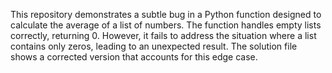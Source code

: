 This repository demonstrates a subtle bug in a Python function designed to calculate the average of a list of numbers. The function handles empty lists correctly, returning 0. However, it fails to address the situation where a list contains only zeros, leading to an unexpected result.  The solution file shows a corrected version that accounts for this edge case.